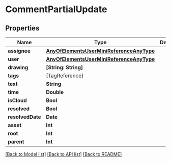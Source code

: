 # CommentPartialUpdate

## Properties

Name | Type | Description | Notes
------------ | ------------- | ------------- | -------------
**assignee** | [**AnyOfElementsUserMiniReferenceAnyType**](AnyOfElementsUserMiniReferenceAnyType.md) |  | [optional] 
**user** | [**AnyOfElementsUserMiniReferenceAnyType**](AnyOfElementsUserMiniReferenceAnyType.md) |  | [optional] 
**drawing** | **[String: String]** |  | [optional] 
**tags** | [TagReference] |  | [optional] 
**text** | **String** |  | [optional] 
**time** | **Double** |  | [optional] 
**isCloud** | **Bool** |  | [optional] 
**resolved** | **Bool** |  | [optional] 
**resolvedDate** | **Date** |  | [optional] 
**asset** | **Int** |  | [optional] 
**root** | **Int** |  | [optional] 
**parent** | **Int** |  | [optional] 

[[Back to Model list]](../#documentation-for-models) [[Back to API list]](../#documentation-for-api-endpoints) [[Back to README]](../)



